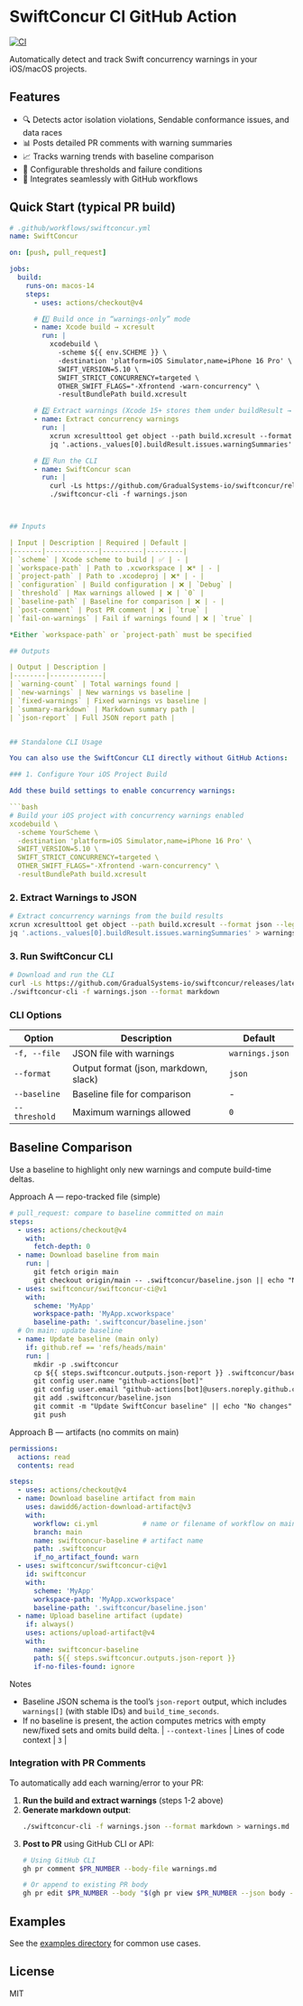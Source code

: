 # SwiftConcur CI GitHub Action

[![CI](https://github.com/GradualSystems-io/swiftconcur/actions/workflows/ci.yml/badge.svg)](https://github.com/GradualSystems-io/swiftconcur/actions/workflows/ci.yml)

Automatically detect and track Swift concurrency warnings in your iOS/macOS projects.

## Features

- 🔍 Detects actor isolation violations, Sendable conformance issues, and data races
- 📊 Posts detailed PR comments with warning summaries
- 📈 Tracks warning trends with baseline comparison
- 🚦 Configurable thresholds and failure conditions
- 🎯 Integrates seamlessly with GitHub workflows

## Quick Start (typical PR build)

```yaml
# .github/workflows/swiftconcur.yml
name: SwiftConcur

on: [push, pull_request]

jobs:
  build:
    runs-on: macos-14
    steps:
      - uses: actions/checkout@v4

      # 1️⃣ Build once in “warnings-only” mode
      - name: Xcode build → xcresult
        run: |
          xcodebuild \
            -scheme ${{ env.SCHEME }} \
            -destination 'platform=iOS Simulator,name=iPhone 16 Pro' \
            SWIFT_VERSION=5.10 \
            SWIFT_STRICT_CONCURRENCY=targeted \
            OTHER_SWIFT_FLAGS="-Xfrontend -warn-concurrency" \
            -resultBundlePath build.xcresult

      # 2️⃣ Extract warnings (Xcode 15+ stores them under buildResult → warningSummaries)
      - name: Extract concurrency warnings
        run: |
          xcrun xcresulttool get object --path build.xcresult --format json --legacy |
          jq '.actions._values[0].buildResult.issues.warningSummaries' > warnings.json

      # 3️⃣ Run the CLI
      - name: SwiftConcur scan
        run: |
          curl -Ls https://github.com/GradualSystems-io/swiftconcur/releases/latest/download/swiftconcur-cli-macos-x86_64.tar.gz | tar xz
          ./swiftconcur-cli -f warnings.json



## Inputs

| Input | Description | Required | Default |
|-------|-------------|----------|---------|
| `scheme` | Xcode scheme to build | ✅ | - |
| `workspace-path` | Path to .xcworkspace | ❌* | - |
| `project-path` | Path to .xcodeproj | ❌* | - |
| `configuration` | Build configuration | ❌ | `Debug` |
| `threshold` | Max warnings allowed | ❌ | `0` |
| `baseline-path` | Baseline for comparison | ❌ | - |
| `post-comment` | Post PR comment | ❌ | `true` |
| `fail-on-warnings` | Fail if warnings found | ❌ | `true` |

*Either `workspace-path` or `project-path` must be specified

## Outputs

| Output | Description |
|--------|-------------|
| `warning-count` | Total warnings found |
| `new-warnings` | New warnings vs baseline |
| `fixed-warnings` | Fixed warnings vs baseline |
| `summary-markdown` | Markdown summary path |
| `json-report` | Full JSON report path |


## Standalone CLI Usage

You can also use the SwiftConcur CLI directly without GitHub Actions:

### 1. Configure Your iOS Project Build

Add these build settings to enable concurrency warnings:

```bash
# Build your iOS project with concurrency warnings enabled
xcodebuild \
  -scheme YourScheme \
  -destination 'platform=iOS Simulator,name=iPhone 16 Pro' \
  SWIFT_VERSION=5.10 \
  SWIFT_STRICT_CONCURRENCY=targeted \
  OTHER_SWIFT_FLAGS="-Xfrontend -warn-concurrency" \
  -resultBundlePath build.xcresult
```

### 2. Extract Warnings to JSON

```bash
# Extract concurrency warnings from the build results
xcrun xcresulttool get object --path build.xcresult --format json --legacy |
jq '.actions._values[0].buildResult.issues.warningSummaries' > warnings.json
```

### 3. Run SwiftConcur CLI

```bash
# Download and run the CLI
curl -Ls https://github.com/GradualSystems-io/swiftconcur/releases/latest/download/swiftconcur-cli-macos-x86_64.tar.gz | tar xz
./swiftconcur-cli -f warnings.json --format markdown
```

### CLI Options

| Option | Description | Default |
|--------|-------------|---------|
| `-f, --file` | JSON file with warnings | `warnings.json` |
| `--format` | Output format (json, markdown, slack) | `json` |
| `--baseline` | Baseline file for comparison | - |
| `--threshold` | Maximum warnings allowed | `0` |

## Baseline Comparison

Use a baseline to highlight only new warnings and compute build-time deltas.

Approach A — repo-tracked file (simple)

```yaml
# pull_request: compare to baseline committed on main
steps:
  - uses: actions/checkout@v4
    with:
      fetch-depth: 0
  - name: Download baseline from main
    run: |
      git fetch origin main
      git checkout origin/main -- .swiftconcur/baseline.json || echo "No baseline found"
  - uses: swiftconcur/swiftconcur-ci@v1
    with:
      scheme: 'MyApp'
      workspace-path: 'MyApp.xcworkspace'
      baseline-path: '.swiftconcur/baseline.json'
  # On main: update baseline
  - name: Update baseline (main only)
    if: github.ref == 'refs/heads/main'
    run: |
      mkdir -p .swiftconcur
      cp ${{ steps.swiftconcur.outputs.json-report }} .swiftconcur/baseline.json
      git config user.name "github-actions[bot]"
      git config user.email "github-actions[bot]@users.noreply.github.com"
      git add .swiftconcur/baseline.json
      git commit -m "Update SwiftConcur baseline" || echo "No changes"
      git push
```

Approach B — artifacts (no commits on main)

```yaml
permissions:
  actions: read
  contents: read

steps:
  - uses: actions/checkout@v4
  - name: Download baseline artifact from main
    uses: dawidd6/action-download-artifact@v3
    with:
      workflow: ci.yml           # name or filename of workflow on main
      branch: main
      name: swiftconcur-baseline # artifact name
      path: .swiftconcur
      if_no_artifact_found: warn
  - uses: swiftconcur/swiftconcur-ci@v1
    id: swiftconcur
    with:
      scheme: 'MyApp'
      workspace-path: 'MyApp.xcworkspace'
      baseline-path: '.swiftconcur/baseline.json'
  - name: Upload baseline artifact (update)
    if: always()
    uses: actions/upload-artifact@v4
    with:
      name: swiftconcur-baseline
      path: ${{ steps.swiftconcur.outputs.json-report }}
      if-no-files-found: ignore
```

Notes
- Baseline JSON schema is the tool’s `json-report` output, which includes `warnings[]` (with stable IDs) and `build_time_seconds`.
- If no baseline is present, the action computes metrics with empty new/fixed sets and omits build delta.
| `--context-lines` | Lines of code context | `3` |

### Integration with PR Comments

To automatically add each warning/error to your PR:

1. **Run the build and extract warnings** (steps 1-2 above)
2. **Generate markdown output**:
   ```bash
   ./swiftconcur-cli -f warnings.json --format markdown > warnings.md
   ```
3. **Post to PR** using GitHub CLI or API:
   ```bash
   # Using GitHub CLI
   gh pr comment $PR_NUMBER --body-file warnings.md
   
   # Or append to existing PR body
   gh pr edit $PR_NUMBER --body "$(gh pr view $PR_NUMBER --json body -q .body)\n\n$(cat warnings.md)"
   ```

## Examples

See the [examples directory](.github/workflows/examples/) for common use cases.

## License

MIT
